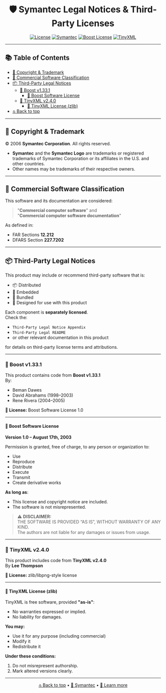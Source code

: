 <a name="top"></a>

<div align="center">

# 🛡️ Symantec Legal Notices & Third-Party Licenses

[![License](https://img.shields.io/badge/License-Various-blue)](#third-party-legal-notices)
[![Symantec](https://img.shields.io/badge/Made%20by-Symantec-yellow)](https://www.symantec.com/)
[![Boost License](https://img.shields.io/badge/Boost%20v1.33.1-Licensed-lightgrey)](#boost-v1331)
[![TinyXML](https://img.shields.io/badge/TinyXML%20v2.4.0-zlib%20License-orange)](#tinyxml-v240)

</div>

---

## 📚 Table of Contents

- [📄 Copyright & Trademark](#-copyright--trademark)
- [📜 Commercial Software Classification](#-commercial-software-classification)
- [📦 Third-Party Legal Notices](#-third-party-legal-notices)
  - [🚀 Boost v1.33.1](#-boost-v1331)
    - [📜 Boost Software License](#-boost-software-license)
  - [🔧 TinyXML v2.4.0](#-tinyxml-v240)
    - [📜 TinyXML License (zlib)](#-tinyxml-license-zlib)
- [🔝 Back to top](#top)

---

## 📄 Copyright & Trademark

© 2006 **Symantec Corporation**. All rights reserved.

- **Symantec** and the **Symantec Logo** are trademarks or registered trademarks of Symantec Corporation or its affiliates in the U.S. and other countries.
- Other names may be trademarks of their respective owners.

---

## 📜 Commercial Software Classification

This software and its documentation are considered:

> "**Commercial computer software**" and  
> "**Commercial computer software documentation**"  

As defined in:

- FAR Sections **12.212**
- DFARS Section **227.7202**

---

## 📦 Third-Party Legal Notices

This product may include or recommend third-party software that is:

- 📦 Distributed
- 🔧 Embedded
- 🧩 Bundled
- 🤝 Designed for use with this product

Each component is **separately licensed**.  
Check the:

- `Third-Party Legal Notice Appendix`
- `Third-Party Legal README`
- or other relevant documentation in this product

for details on third-party license terms and attributions.

---

### 🚀 Boost v1.33.1

This product contains code from **Boost v1.33.1**  
By:

- Beman Dawes
- David Abrahams (1998–2003)
- Rene Rivera (2004–2005)

**🔖 License:** Boost Software License 1.0

---

#### 📜 Boost Software License

**Version 1.0 – August 17th, 2003**

Permission is granted, free of charge, to any person or organization to:

- Use
- Reproduce
- Distribute
- Execute
- Transmit
- Create derivative works

**As long as**:

- This license and copyright notice are included.
- The software is not misrepresented.

> ⚠️ **DISCLAIMER:**  
> THE SOFTWARE IS PROVIDED “AS IS”, WITHOUT WARRANTY OF ANY KIND.  
> The authors are not liable for any damages or issues from usage.

---

### 🔧 TinyXML v2.4.0

This product includes code from **TinyXML v2.4.0**  
By **Lee Thompson**

**🔖 License:** zlib/libpng-style license

---

#### 📜 TinyXML License (zlib)

TinyXML is free software, provided **"as-is"**:

- No warranties expressed or implied.
- No liability for damages.

**You may:**

- Use it for any purpose (including commercial)
- Modify it
- Redistribute it

**Under these conditions:**

1. Do not misrepresent authorship.
2. Mark altered versions clearly.

---

<div align="center">
  
[🔝 Back to top](#top) • [💬 Symantec](https://www.symantec.com) • [📖 Learn more](https://www.zlib.net/)

</div>
